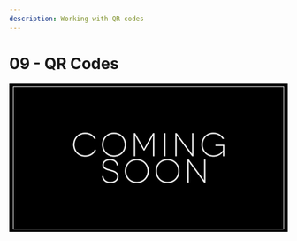 ```yaml
---
description: Working with QR codes
---
```


# 09 - QR Codes

![Coming Soon!](../.gitbook/assets/comingsoon.jpg)

